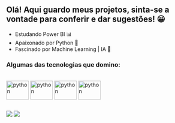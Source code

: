 ## Olá! Aqui guardo meus projetos, sinta-se a vontade para conferir e dar sugestões! 😀

- Estudando Power BI 📊
- Apaixonado por Python 🐍
- Fascinado por Machine Learning | IA 🤖
 
### Algumas das tecnologias que domino:

<div style="display: inline_block"><br>
  <img align="center" alt="python" height="50" width="60" src="https://cdn.jsdelivr.net/gh/devicons/devicon/icons/python/python-original.svg"/>
  <img align="center" alt="python" height="50" width="60" src="https://cdn.jsdelivr.net/gh/devicons/devicon/icons/microsoftsqlserver/microsoftsqlserver-plain-wordmark.svg"/>
  <img align="center" alt="python" height="50" width="60" src="https://cdn.jsdelivr.net/gh/devicons/devicon/icons/pandas/pandas-original-wordmark.svg"/>
  <img align="center" alt="python" height="50" width="60" src="https://cdn.jsdelivr.net/gh/devicons/devicon/icons/selenium/selenium-original.svg"/>
</div>

  ##

<div> 
  <a href="https://www.linkedin.com/in/brian-santos-89601b219" target="_blank"><img src="https://img.shields.io/badge/-LinkedIn-%230077B5?style=for-the-badge&logo=linkedin&logoColor=white" target="_blank"></a> 
  <a href = "mailto:brianrochasantos@gmail.com"><img src="https://img.shields.io/badge/-Gmail-%23333?style=for-the-badge&logo=gmail&logoColor=white" target="_blank"></a>
</div>
